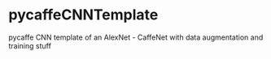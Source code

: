 # pycaffeCNNTemplate
pycaffe CNN template of an AlexNet - CaffeNet with data augmentation and training stuff
